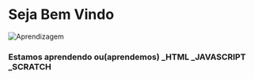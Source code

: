 
# Seja Bem Vindo
![Aprendizagem](https://github.com/TIAGOH515/Word-Cup-Tiago-luan-kaua-1a-Dice-Maia/blob/main/download.jpeg)

### Estamos aprendendo ou(aprendemos) _HTML _JAVASCRIPT _SCRATCH
